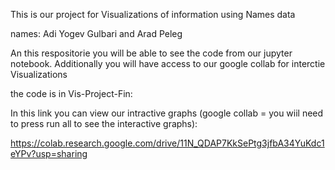 This is our project for Visualizations of information using Names data

names: Adi Yogev Gulbari and Arad Peleg

An this respositorie you will be able to see the code from our jupyter notebook. Additionally you will have access to our google collab for interctie Visualizations

the code is in Vis-Project-Fin:

In this link you can view our intractive graphs (google collab = you wiil need to press run all to see the interactive graphs):

https://colab.research.google.com/drive/11N_QDAP7KkSePtg3jfbA34YuKdc1eYPv?usp=sharing 

